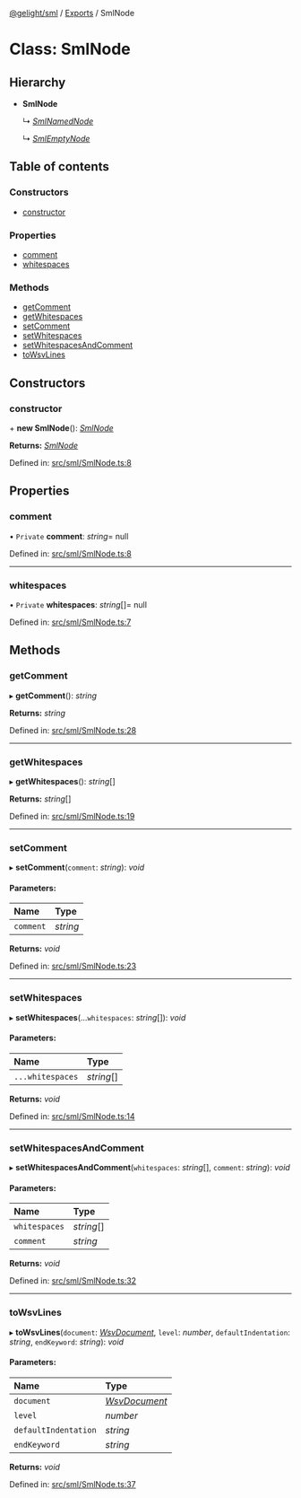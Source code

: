 [@gelight/sml](../README.md) / [Exports](../modules.md) / SmlNode

# Class: SmlNode

## Hierarchy

* **SmlNode**

  ↳ [*SmlNamedNode*](smlnamednode.md)

  ↳ [*SmlEmptyNode*](smlemptynode.md)

## Table of contents

### Constructors

- [constructor](smlnode.md#constructor)

### Properties

- [comment](smlnode.md#comment)
- [whitespaces](smlnode.md#whitespaces)

### Methods

- [getComment](smlnode.md#getcomment)
- [getWhitespaces](smlnode.md#getwhitespaces)
- [setComment](smlnode.md#setcomment)
- [setWhitespaces](smlnode.md#setwhitespaces)
- [setWhitespacesAndComment](smlnode.md#setwhitespacesandcomment)
- [toWsvLines](smlnode.md#towsvlines)

## Constructors

### constructor

\+ **new SmlNode**(): [*SmlNode*](smlnode.md)

**Returns:** [*SmlNode*](smlnode.md)

Defined in: [src/sml/SmlNode.ts:8](https://github.com/GELight/sml/blob/346ca80/src/sml/SmlNode.ts#L8)

## Properties

### comment

• `Private` **comment**: *string*= null

Defined in: [src/sml/SmlNode.ts:8](https://github.com/GELight/sml/blob/346ca80/src/sml/SmlNode.ts#L8)

___

### whitespaces

• `Private` **whitespaces**: *string*[]= null

Defined in: [src/sml/SmlNode.ts:7](https://github.com/GELight/sml/blob/346ca80/src/sml/SmlNode.ts#L7)

## Methods

### getComment

▸ **getComment**(): *string*

**Returns:** *string*

Defined in: [src/sml/SmlNode.ts:28](https://github.com/GELight/sml/blob/346ca80/src/sml/SmlNode.ts#L28)

___

### getWhitespaces

▸ **getWhitespaces**(): *string*[]

**Returns:** *string*[]

Defined in: [src/sml/SmlNode.ts:19](https://github.com/GELight/sml/blob/346ca80/src/sml/SmlNode.ts#L19)

___

### setComment

▸ **setComment**(`comment`: *string*): *void*

#### Parameters:

Name | Type |
:------ | :------ |
`comment` | *string* |

**Returns:** *void*

Defined in: [src/sml/SmlNode.ts:23](https://github.com/GELight/sml/blob/346ca80/src/sml/SmlNode.ts#L23)

___

### setWhitespaces

▸ **setWhitespaces**(...`whitespaces`: *string*[]): *void*

#### Parameters:

Name | Type |
:------ | :------ |
`...whitespaces` | *string*[] |

**Returns:** *void*

Defined in: [src/sml/SmlNode.ts:14](https://github.com/GELight/sml/blob/346ca80/src/sml/SmlNode.ts#L14)

___

### setWhitespacesAndComment

▸ **setWhitespacesAndComment**(`whitespaces`: *string*[], `comment`: *string*): *void*

#### Parameters:

Name | Type |
:------ | :------ |
`whitespaces` | *string*[] |
`comment` | *string* |

**Returns:** *void*

Defined in: [src/sml/SmlNode.ts:32](https://github.com/GELight/sml/blob/346ca80/src/sml/SmlNode.ts#L32)

___

### toWsvLines

▸ **toWsvLines**(`document`: [*WsvDocument*](wsvdocument.md), `level`: *number*, `defaultIndentation`: *string*, `endKeyword`: *string*): *void*

#### Parameters:

Name | Type |
:------ | :------ |
`document` | [*WsvDocument*](wsvdocument.md) |
`level` | *number* |
`defaultIndentation` | *string* |
`endKeyword` | *string* |

**Returns:** *void*

Defined in: [src/sml/SmlNode.ts:37](https://github.com/GELight/sml/blob/346ca80/src/sml/SmlNode.ts#L37)
